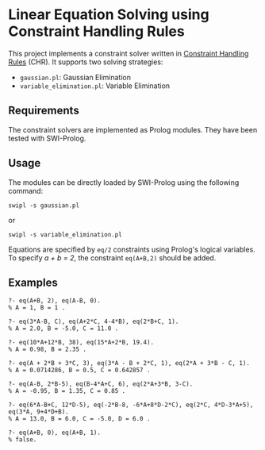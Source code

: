 # Linear Equation Solving using Constraint Handling Rules

This project implements a constraint solver written in [Constraint Handling Rules](https://dtai.cs.kuleuven.be/CHR/) (CHR). It supports two solving strategies:

* `gaussian.pl`: Gaussian Elimination
* `variable_elimination.pl`: Variable Elimination

## Requirements

The constraint solvers are implemented as Prolog modules. They have been tested with SWI-Prolog.

## Usage

The modules can be directly loaded by SWI-Prolog using the following command:

```
swipl -s gaussian.pl
```

or

```
swipl -s variable_elimination.pl
```

Equations are specified by `eq/2` constraints using Prolog's logical variables. To specify _a + b = 2_, the constraint `eq(A+B,2)` should be added.

## Examples

```
?- eq(A+B, 2), eq(A-B, 0).
% A = 1, B = 1 .

?- eq(3*A-B, C), eq(A+2*C, 4-4*B), eq(2*B+C, 1).
% A = 2.0, B = -5.0, C = 11.0 .

?- eq(10*A+12*B, 38), eq(15*A+2*B, 19.4).
% A = 0.98, B = 2.35 .

?- eq(A + 2*B + 3*C, 3), eq(3*A - B + 2*C, 1), eq(2*A + 3*B - C, 1).
% A = 0.0714286, B = 0.5, C = 0.642857 .

?- eq(A-B, 2*B-5), eq(B-4*A+C, 6), eq(2*A+3*B, 3-C).
% A = -0.95, B = 1.35, C = 0.85 .

?- eq(6*A-B+C, 12*D-5), eq(-2*B-8, -6*A+8*D-2*C), eq(2*C, 4*D-3*A+5), eq(3*A, 9+4*D+B).
% A = 13.0, B = 6.0, C = -5.0, D = 6.0 .

?- eq(A+B, 0), eq(A+B, 1).
% false.
```
